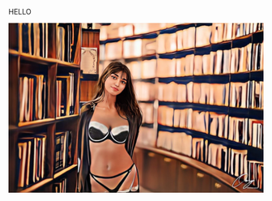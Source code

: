 HELLO


![My Image](https://raw.githubusercontent.com/sapiosexualbd/sapiosexualbd.github.io/master/IMG_0418.JPG)
